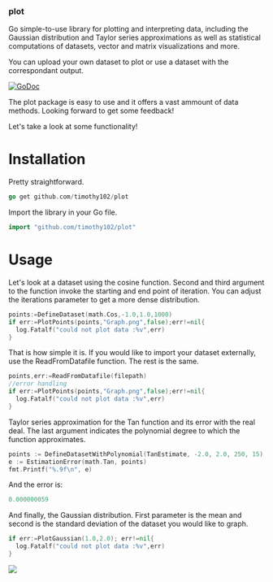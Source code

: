 ### plot
Go simple-to-use library for plotting and interpreting data, including the Gaussian distribution and Taylor series approximations as well as statistical computations of datasets, vector and matrix visualizations and more.

You can upload your own dataset to plot or use a dataset with the correspondant output. 

[![GoDoc](https://godoc.org/github.com/Timothy102/plot?status.svg)](https://godoc.org/github.com/Timothy102/plot)

The plot package is easy to use and it offers a vast ammount of data methods.
Looking forward to get some feedback!

Let's take a look at some functionality!


  # Installation
  Pretty straightforward. 
  ```go
  go get github.com/timothy102/plot
  ```
  Import the library in your Go file.
  ```go
  import "github.com/timothy102/plot"
  ```


  # Usage
Let's look at a dataset using the cosine function. Second and third argument to the function invoke the starting and end point of iteration. You can adjust the iterations parameter to get a more dense distribution.
```go
points:=DefineDataset(math.Cos,-1.0,1.0,1000)
if err:=PlotPoints(points,"Graph.png",false);err!=nil{
  log.Fatalf("could not plot data :%v",err)
}
```

That is how simple it is. If you would like to import your dataset externally, use the ReadFromDatafile function.
The rest is the same.

```go
points,err:=ReadFromDatafile(filepath)
//error handling
if err:=PlotPoints(points,"Graph.png",false);err!=nil{
  log.Fatalf("could not plot data :%v",err)
}
```

Taylor series approximation for the Tan function and its error with the real deal.
The last argument indicates the polynomial degree to which the function approximates. 
```go
points := DefineDatasetWithPolynomial(TanEstimate, -2.0, 2.0, 250, 15)
e := EstimationError(math.Tan, points)
fmt.Printf("%.9f\n", e)
```
And the error is: 
```go
0.000000059

```


And finally, the Gaussian distribution.
First parameter is the mean and second is the standard deviation of the dataset you would like to graph.
```go
if err:=PlotGaussian(1.0,2.0); err!=nil{
  log.Fatalf("could not plot data :%v",err)
}
```

<img src="github.com/timothy102/plot/Gaussian.png">

